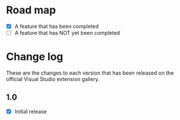 # Road map

- [x] A feature that has been completed
- [ ] A feature that has NOT yet been completed

# Change log

These are the changes to each version that has been released
on the official Visual Studio extension gallery.

## 1.0

- [x] Initial release